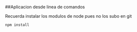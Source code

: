 ##Aplicacion desde linea de comandos

Recuerda instalar los modulos de node pues no los subo en git
````
npm install

````